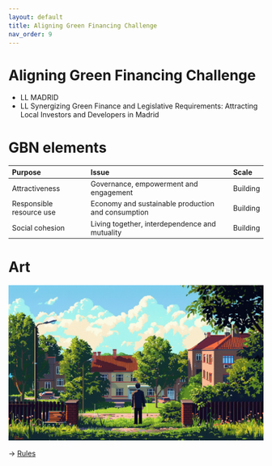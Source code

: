 ```yaml
---
layout: default
title: Aligning Green Financing Challenge
nav_order: 9
---
```


# Aligning Green Financing Challenge

* LL MADRID
* LL Synergizing Green Finance and Legislative Requirements: Attracting Local Investors and Developers in Madrid


# GBN elements

| Purpose                  | Issue                                              | Scale    |
|:-------------------------|:---------------------------------------------------|:---------|
| Attractiveness           | Governance, empowerment and engagement             | Building |
| Responsible resource use | Economy and sustainable production and consumption | Building |
| Social cohesion          | Living together, interdependence and mutuality     | Building |

# Art

![](art/AGFC.png)




-> [Rules](rules.md)
